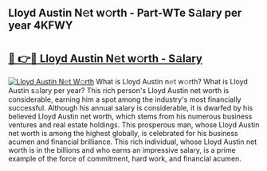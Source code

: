 ## Lloyd Austin N𝚎t w𝚘rth - Part-WTe S𝚊lary per year 4KFWY

# <h2><a href="http://gc4qvq1.nevu.top/?p=Lloyd+Austin">🔗 👉🔴 Lloyd Austin N𝚎t w𝚘rth - S𝚊lary</a></h2>

[![Lloyd Austin N𝚎t W𝚘rth](https://i.imgur.com/Oavwk0R.jpeg)](http://gc4qvq1.nevu.top/?p=Lloyd+Austin)
What is Lloyd Austin n𝚎t w𝚘rth? What is Lloyd Austin s𝚊lary per year?
This rich person's Lloyd Austin net worth is considerable, earning him a spot among the industry's most financially successful. Although his annual salary is considerable, it is dwarfed by his believed Lloyd Austin net worth, which stems from his numerous business ventures and real estate holdings. This prosperous man, whose Lloyd Austin net worth is among the highest globally, is celebrated for his business acumen and financial brilliance. This rich individual, whose Lloyd Austin net worth is in the billions and who earns an impressive salary, is a prime example of the force of commitment, hard work, and financial acumen.
